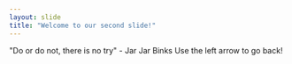 ```yaml
---
layout: slide
title: "Welcome to our second slide!"
---
```

"Do or do not, there is no try" - Jar Jar Binks
Use the left arrow to go back!
